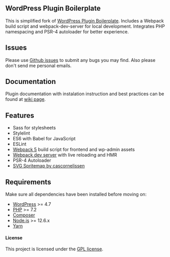 ## WordPress Plugin Boilerplate
This is simplified fork of [WordPress Plugin Boilerplate](https://github.com/DevinVinson/WordPress-Plugin-Boilerplate).
Includes a Webpack build script and webpack-dev-server for local development.
Integrates PHP namespacing and PSR-4 autoloader for better experience.


## Issues
Please use [Github issues](https://github.com/code-soup/wordpress-plugin-boilerplate/issues) to submit any bugs you may find.
Also please don't send me personal emails.


## Documentation
Plugin documentation with instalation instruction and best practices can be found at [wiki page](https://github.com/code-soup/wordpress-plugin-boilerplate/wiki).


## Features
* Sass for stylesheets
* Stylelint
* ES6 with Babel for JavaScript
* ESLint
* [Webpack 5](https://webpack.github.io) build script for frontend and wp-admin assets
* [Webpack dev server](https://github.com/webpack/webpack-dev-server) with live reloading and HMR
* PSR-4 Autoloader
* [SVG Spritemap by cascornelissen](https://github.com/cascornelissen/svg-spritemap-webpack-plugin)


## Requirements
Make sure all dependencies have been installed before moving on:
* [WordPress](https://wordpress.org/) >= 4.7
* [PHP](http://php.net/manual/en/install.php) >= 7.2
* [Composer](https://getcomposer.org/download/)
* [Node.js](http://nodejs.org/) >= 12.6.x
* [Yarn](https://yarnpkg.com/en/docs/install)


#### License
This project is licensed under the [GPL license](http://www.gnu.org/licenses/gpl-3.0.txt).